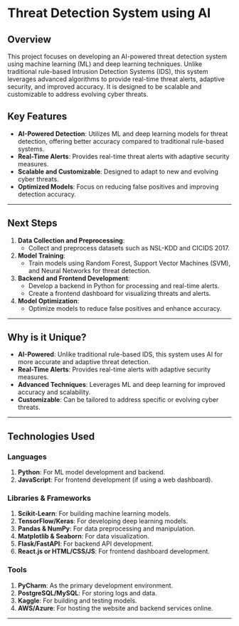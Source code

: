# Threat Detection System using AI

## Overview
This project focuses on developing an AI-powered threat detection system using machine learning (ML) and deep learning techniques. Unlike traditional rule-based Intrusion Detection Systems (IDS), this system leverages advanced algorithms to provide real-time threat alerts, adaptive security, and improved accuracy. It is designed to be scalable and customizable to address evolving cyber threats.

## Key Features
- **AI-Powered Detection**: Utilizes ML and deep learning models for threat detection, offering better accuracy compared to traditional rule-based systems.
- **Real-Time Alerts**: Provides real-time threat alerts with adaptive security measures.
- **Scalable and Customizable**: Designed to adapt to new and evolving cyber threats.
- **Optimized Models**: Focus on reducing false positives and improving detection accuracy.

---

## Next Steps
1. **Data Collection and Preprocessing**:
   - Collect and preprocess datasets such as NSL-KDD and CICIDS 2017.
2. **Model Training**:
   - Train models using Random Forest, Support Vector Machines (SVM), and Neural Networks for threat detection.
3. **Backend and Frontend Development**:
   - Develop a backend in Python for processing and real-time alerts.
   - Create a frontend dashboard for visualizing threats and alerts.
4. **Model Optimization**:
   - Optimize models to reduce false positives and enhance accuracy.

---

## Why is it Unique?
- **AI-Powered**: Unlike traditional rule-based IDS, this system uses AI for more accurate and adaptive threat detection.
- **Real-Time Alerts**: Provides real-time alerts with adaptive security measures.
- **Advanced Techniques**: Leverages ML and deep learning for improved accuracy and scalability.
- **Customizable**: Can be tailored to address specific or evolving cyber threats.

---

## Technologies Used

### Languages
1. **Python**: For ML model development and backend.
2. **JavaScript**: For frontend development (if using a web dashboard).

### Libraries & Frameworks
1. **Scikit-Learn**: For building machine learning models.
2. **TensorFlow/Keras**: For developing deep learning models.
3. **Pandas & NumPy**: For data preprocessing and manipulation.
4. **Matplotlib & Seaborn**: For data visualization.
5. **Flask/FastAPI**: For backend API development.
6. **React.js or HTML/CSS/JS**: For frontend dashboard development.

### Tools
1. **PyCharm**: As the primary development environment.
2. **PostgreSQL/MySQL**: For storing logs and data.
3. **Kaggle**: For building and testing models.
4. **AWS/Azure**: For hosting the website and backend services online.

---
